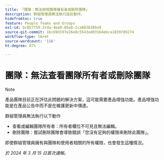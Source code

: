 ```yaml
---
title: 「團隊：無法檢視團隊擁有者或刪除團隊」
description: 群組管理員無法執行這些動作。
hidefromtoc: true
feature: People Teams and Groups
exl-id: bc8b7759-2cda-4ea0-8ba8-1ca883838ba9
source-git-commit: 1bc69d197e26e8c5543ad03164ebca1839789274
workflow-type: tm+mt
source-wordcount: '116'
ht-degree: 87%

---
```


# 團隊：無法查看團隊所有者或刪除團隊

>[!NOTE]
>
>產品團隊目前正在評估此問題的解決方案，這可能需要產品增強功能。產品增強功能是在產品公告中而不是在維護更新中傳達。

群組管理員無法執行以下動作

* 查看或編輯團隊所有者：所有者欄位不可見且無法編輯。
* 刪除團隊：嘗試刪除團隊會導致錯誤「您沒有足夠的權限來刪除此團隊」。

即使群組管理員擁有與團隊和使用者相關的所有權限，也會發生這種情況。

_於 2024 年 3 月 15 日首次通報。_
